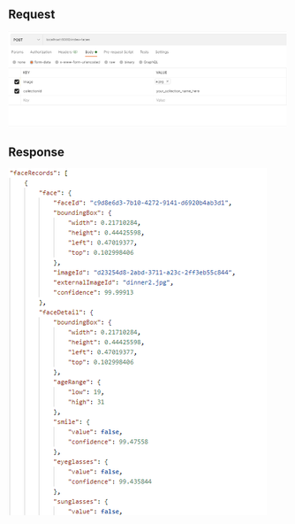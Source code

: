 ## Request

![Request](image/IndexFacesRequest.png)

## Response

![Response](image/IndexFacesResponse.png)
